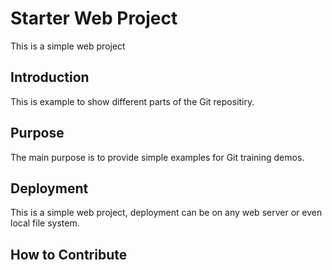 # Starter Web Project

This is a simple web project

## Introduction

This is example to show different parts of the Git repositiry.

## Purpose

The main purpose is to provide simple examples for Git training demos.

## Deployment

This is a simple web project, deployment can be on any web server or even local file system.

## How to Contribute